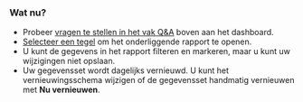### <a name="what-now"></a>Wat nu?
* Probeer [vragen te stellen in het vak Q&A](../service-q-and-a.md) boven aan het dashboard.
* [Selecteer een tegel](../service-dashboard-tiles.md) om het onderliggende rapport te openen.
* U kunt de gegevens in het rapport filteren en markeren, maar u kunt uw wijzigingen niet opslaan.
* Uw gegevensset wordt dagelijks vernieuwd. U kunt het vernieuwingsschema wijzigen of de gegevensset handmatig vernieuwen met **Nu vernieuwen**.

